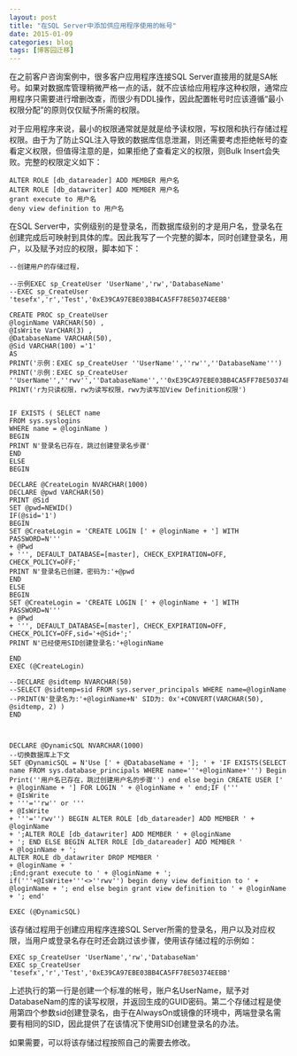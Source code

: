```yaml
---
layout: post
title: "在SQL Server中添加供应用程序使用的帐号"
date: 2015-01-09
categories: blog
tags: [博客园迁移]
---
```


在之前客户咨询案例中，很多客户应用程序连接SQL Server直接用的就是SA帐号。如果对数据库管理稍微严格一点的话，就不应该给应用程序这种权限，通常应用程序只需要进行增删改查，而很少有DDL操作，因此配置帐号时应该遵循“最小权限分配”的原则仅仅赋予所需的权限。

对于应用程序来说，最小的权限通常就是就是给予读权限，写权限和执行存储过程权限。由于为了防止SQL注入导致的数据库信息泄漏，则还需要考虑拒绝帐号的查看定义权限，但值得注意的是，如果拒绝了查看定义的权限，则Bulk Insert会失败。完整的权限定义如下：
    
    
    ALTER ROLE [db_datareader] ADD MEMBER 用户名
    ALTER ROLE [db_datawriter] ADD MEMBER 用户名
    grant execute to 用户名
    deny view definition to 用户名

在SQL Server中，实例级别的是登录名，而数据库级别的才是用户名，登录名在创建完成后可映射到具体的库。因此我写了一个完整的脚本，同时创建登录名，用户，以及赋予对应的权限，脚本如下：
    
    
    --创建用户的存储过程， 
    
    --示例EXEC sp_CreateUser 'UserName','rw','DatabaseName' 
    --EXEC sp_CreateUser 'tesefx','r','Test','0xE39CA97EBE03BB4CA5FF78E50374EEBB' 
    
    CREATE PROC sp_CreateUser 
    @loginName VARCHAR(50) , 
    @IsWrite VarCHAR(3) , 
    @DatabaseName VARCHAR(50), 
    @Sid VARCHAR(100) ='1' 
    AS 
    PRINT('示例：EXEC sp_CreateUser ''UserName'',''rw'',''DatabaseName''') 
    PRINT('示例：EXEC sp_CreateUser ''UserName'',''rwv'',''DatabaseName'',''0xE39CA97EBE03BB4CA5FF78E50374EEBB''') 
    PRINT('r为只读权限，rw为读写权限，rwv为读写加View Definition权限') 
    
    
    IF EXISTS ( SELECT name 
    FROM sys.syslogins 
    WHERE name = @loginName ) 
    BEGIN 
    PRINT N'登录名已存在，跳过创建登录名步骤' 
    END 
    ELSE 
    BEGIN 
    
    DECLARE @CreateLogin NVARCHAR(1000) 
    DECLARE @pwd VARCHAR(50) 
    PRINT @Sid 
    SET @pwd=NEWID() 
    IF(@sid='1') 
    BEGIN 
    SET @CreateLogin = 'CREATE LOGIN [' + @loginName + '] WITH PASSWORD=N''' 
    + @Pwd 
    + ''', DEFAULT_DATABASE=[master], CHECK_EXPIRATION=OFF, CHECK_POLICY=OFF;' 
    PRINT N'登录名已创建，密码为:'+@pwd 
    END 
    ELSE 
    BEGIN 
    SET @CreateLogin = 'CREATE LOGIN [' + @loginName + '] WITH PASSWORD=N''' 
    + @Pwd 
    + ''', DEFAULT_DATABASE=[master], CHECK_EXPIRATION=OFF, CHECK_POLICY=OFF,sid='+@Sid+';' 
    PRINT N'已经使用SID创建登录名:'+@loginName 
    
    END 
    EXEC (@CreateLogin) 
    
    --DECLARE @sidtemp NVARCHAR(50) 
    --SELECT @sidtemp=sid FROM sys.server_principals WHERE name=@loginName 
    --PRINT(N'登录名为:'+@loginName+N' SID为: 0x'+CONVERT(VARCHAR(50), @sidtemp, 2) ) 
    END 
    
    
    
    DECLARE @DynamicSQL NVARCHAR(1000) 
    --切换数据库上下文 
    SET @DynamicSQL = N'Use [' + @DatabaseName + ']; ' + 'IF EXISTS(SELECT name FROM sys.database_principals WHERE name='''+@loginName+''') Begin Print(''用户名已存在，跳过创建用户名的步骤'') end else begin CREATE USER [' 
    + @loginName + '] FOR LOGIN ' + @loginName + ' end;IF (''' 
    + @IsWrite 
    + '''=''rw'' or ''' 
    + @IsWrite 
    + '''=''rwv'') BEGIN ALTER ROLE [db_datareader] ADD MEMBER ' + @loginName 
    + ';ALTER ROLE [db_datawriter] ADD MEMBER ' + @loginName 
    + '; END ELSE BEGIN ALTER ROLE [db_datareader] ADD MEMBER ' 
    + @loginName + '; 
    ALTER ROLE db_datawriter DROP MEMBER ' 
    + @loginName + ' 
    ;End;grant execute to ' + @loginName + '; 
    if('''+@IsWrite+'''<>''rwv'') begin deny view definition to ' + @loginName + '; end else begin grant view definition to ' + @loginName + '; end' 
    
    EXEC (@DynamicSQL) 

该存储过程用于创建应用程序连接SQL Server所需的登录名，用户以及对应权限，当用户或登录名存在时还会跳过该步骤，使用该存储过程的示例如：   

    
    
    EXEC sp_CreateUser 'UserName','rw','DatabaseNam'
    EXEC sp_CreateUser 'tesefx','r','Test','0xE39CA97EBE03BB4CA5FF78E50374EEBB' 

上述执行的第一行是创建一个标准的帐号，账户名UserName，赋予对DatabaseNam的库的读写权限，并返回生成的GUID密码。第二个存储过程是使用第四个参数sid创建登录名，由于在AlwaysOn或镜像的环境中，两端登录名需要有相同的SID，因此提供了在该情况下使用SID创建登录名的办法。

如果需要，可以将该存储过程按照自己的需要去修改。
